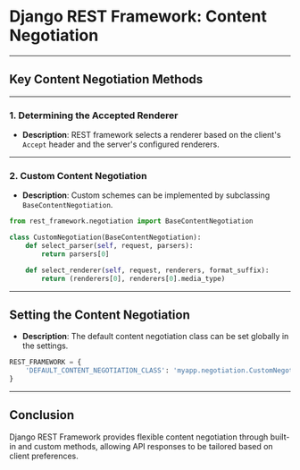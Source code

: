 # Django REST Framework: Content Negotiation

---

## **Key Content Negotiation Methods**

---

### 1. **Determining the Accepted Renderer**

- **Description**: REST framework selects a renderer based on the client's `Accept` header and the server's configured renderers.

---

### 2. **Custom Content Negotiation**

- **Description**: Custom schemes can be implemented by subclassing `BaseContentNegotiation`.

```python
from rest_framework.negotiation import BaseContentNegotiation

class CustomNegotiation(BaseContentNegotiation):
    def select_parser(self, request, parsers):
        return parsers[0]

    def select_renderer(self, request, renderers, format_suffix):
        return (renderers[0], renderers[0].media_type)
```

---

## **Setting the Content Negotiation**

- **Description**: The default content negotiation class can be set globally in the settings.

```python
REST_FRAMEWORK = {
    'DEFAULT_CONTENT_NEGOTIATION_CLASS': 'myapp.negotiation.CustomNegotiation',
}
```

---

## **Conclusion**

Django REST Framework provides flexible content negotiation through built-in and custom methods, allowing API responses to be tailored based on client preferences.
